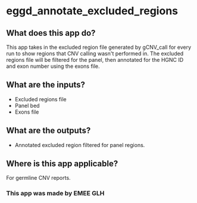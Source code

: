 # eggd_annotate_excluded_regions

## What does this app do?

This app takes in the excluded region file generated by gCNV_call for every run to show regions that CNV calling wasn't performed in. The excluded regions file will be filtered for the panel, then annotated for the HGNC ID and exon number using the exons file.

## What are the inputs?
- Excluded regions file
- Panel bed
- Exons file

## What are the outputs?
- Annotated excluded region filtered for panel regions.

## Where is this app applicable?
For germline CNV reports.

### This app was made by EMEE GLH